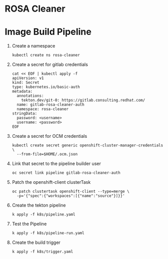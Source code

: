 # ROSA Cleaner

# Image Build Pipeline

1. Create a namespace

    ```
    kubectl create ns rosa-cleaner
    ```

1. Create a secret for gitlab credentials

    ```
    cat << EOF | kubectl apply -f
    apiVersion: v1
    kind: Secret
    type: kubernetes.io/basic-auth
    metadata:
      annotations:
        tekton.dev/git-0: https://gitlab.consulting.redhat.com/
      name: gitlab-rosa-cleaner-auth
      namespace: rosa-cleaner
    stringData:
      password: <username>
      username: <password>
    EOF
    ```

1. Create a secret for OCM credentials

    ```
    kubectl create secret generic openshift-cluster-manager-credentials \
      --from-file=$HOME/.ocm.json

1. Link that secret to the pipeline builder user

    ```
    oc secret link pipeline gitlab-rosa-cleaner-auth
    ```

1. Patch the openshift-client clusterTask

    ```
    oc patch clustertask openshift-client --type=merge \
      -p='{"spec":{"workspaces":[{"name":"source"}]}}'
    ```

1. Create the tekton pipeline

    ```
    k apply -f k8s/pipeline.yaml
    ```

1. Test the Pipeline

    ```
    k apply -f k8s/pipeline-run.yaml
    ```

1. Create the build trigger

    ```
    k apply -f k8s/trigger.yaml
    ```